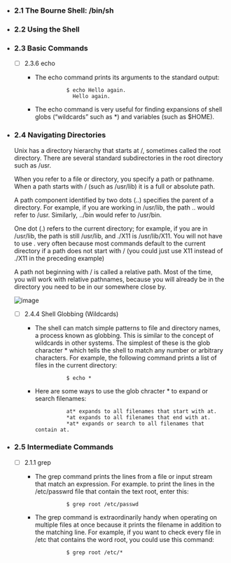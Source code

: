 - ### 2.1 The Bourne Shell: /bin/sh

- ### 2.2 Using the Shell

- ### 2.3 Basic Commands

    - [ ] 2.3.6 echo
        - The echo command prints its arguments to the standard output:

            
                        $ echo Hello again.
                          Hello again.
        - The echo command is very useful for finding expansions of shell globs (“wildcards” such as *) and variables (such as $HOME).
         
- ### 2.4 Navigating Directories

    Unix has a directory hierarchy that starts at /, sometimes called the root directory. There are several standard subdirectories in the root directory such as /usr.

  When you refer to a file or directory, you specify a path or pathname. When a path starts with / (such as /usr/lib) it is a full or absolute path.

  A path component identified by two dots (..) specifies the parent of a directory. For example, if you are working in /usr/lib, the path .. would refer to /usr. Similarly, ../bin would refer to /usr/bin.

  One dot (.) refers to the current directory; for example, if you are in /usr/lib, the path is still /usr/lib, and ./X11 is /usr/lib/X11. You will not have to use . very often because most commands default to the current directory if a path does not start with / (you could just use X11 instead of ./X11 in the preceding example)

  A path not beginning with / is called a relative path. Most of the time, you will work with relative pathnames, because you will already be in the directory you need to be in our somewhere close by.

  ![image](https://github.com/danielpizarrotadres/how-linux-works/assets/118082275/18bd2727-d628-45b5-adc7-e158650e4653)

  
    - [ ] 2.4.4 Shell Globbing (Wildcards)
        - The shell can match simple patterns to file and directory names, a process known as globbing. This is similar to the concept of wildcards in other systems. The simplest of these is the glob character * which tells the shell to match any number or arbitrary characters. For example, the following command prints a list of files in the current directory:

            
                        $ echo *


        - Here are some ways to use the glob chracter * to expand or search filenames:
         

                        at* expands to all filenames that start with at.
                        *at expands to all filenames that end with at.
                        *at* expands or search to all filenames that contain at.

- ### 2.5 Intermediate Commands

    - [ ] 2.1.1 grep

        - The grep command prints the lines from a file or input stream that match an expression. For example. to print the lines in the /etc/passwrd file that contain the text root, enter this:
     
            
                        $ grep root /etc/passwd

        - The grep command is extraordinarily handy when operating on multiple files at once because it prints the filename in addition to the matching line. For example, if you want to check every file in /etc that contains the word root, you could use this command:

            
                        $ grep root /etc/*
